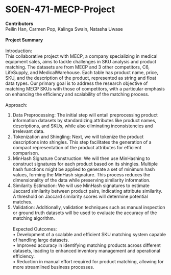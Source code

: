 # SOEN-471-MECP-Project <br>
<b> Contributors </b> <br>
Peilin Han, Carmen Pop, Kalinga Swain, Natasha Uwase <br><br>
<b>Project Summary </b> <br><br>
Introduction:<br>
This collaborative project with MECP, a company specializing in medical equipment sales, aims to tackle challenges in SKU analysis and product matching. The datasets are from MECP and 3 other competitors, C6, LifeSupply, and MedicalWarehouse. Each table has product name, price, SKU, and the description of the product, represented as string and float data types. Our primary goal is to address the research objective of matching MECP SKUs with those of competitors, with a particular emphasis on enhancing the efficiency and scalability of the matching process.<br><br>
Approach:<br>
  1.	Data Preprocessing: The initial step will entail preprocessing product information datasets by standardizing attributes like product names, descriptions, and SKUs, while also eliminating inconsistencies and irrelevant data.<br>
  2.	Tokenization and Shingling: Next, we will tokenize the product descriptions into shingles. This step facilitates the generation of a compact representation of the product attributes for efficient comparison.<br>
  3.	MinHash Signature Construction: We will then use MinHashing to construct signatures for each product based on its shingles. Multiple hash functions might be applied to generate a set of minimum hash values, forming the MinHash signature. This process reduces the dimensionality of the data while preserving similarity information.<br>
  4.	Similarity Estimation: We will use MinHash signatures to estimate Jaccard similarity between product pairs, indicating attribute similarity. A threshold on Jaccard similarity scores will determine potential matches.<br>
  5.	Validation: Additionally, validation techniques such as manual inspection or ground truth datasets will be used to evaluate the accuracy of the matching algorithm.<br><br>
Expected Outcomes:<br>
•	Development of a scalable and efficient SKU matching system capable of handling large datasets.<br>
•	Improved accuracy in identifying matching products across different datasets, leading to enhanced inventory management and operational efficiency.<br>
•	Reduction in manual effort required for product matching, allowing for more streamlined business processes.<br>
